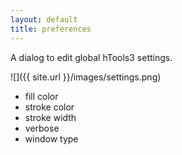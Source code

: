 ```yaml
---
layout: default
title: preferences
---
```


A dialog to edit global hTools3 settings.

![]({{ site.url }}/images/settings.png)

- fill color
- stroke color
- stroke width
- verbose
- window type

